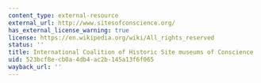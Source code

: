 ```yaml
---
content_type: external-resource
external_url: http://www.sitesofconscience.org/
has_external_license_warning: true
license: https://en.wikipedia.org/wiki/All_rights_reserved
status: ''
title: International Coalition of Historic Site museums of Conscience
uid: 523bcf8e-cb0a-4db4-ac2b-145a13f6f065
wayback_url: ''
---
```

